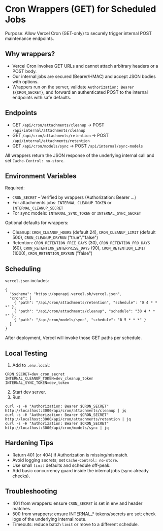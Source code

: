 # Cron Wrappers (GET) for Scheduled Jobs

Purpose: Allow Vercel Cron (GET-only) to securely trigger internal POST maintenance endpoints.

## Why wrappers?

- Vercel Cron invokes GET URLs and cannot attach arbitrary headers or a POST body.
- Our internal jobs are secured (Bearer/HMAC) and accept JSON bodies with options.
- Wrappers run on the server, validate `Authorization: Bearer ${CRON_SECRET}`, and forward an authenticated POST to the internal endpoints with safe defaults.

## Endpoints

- GET `/api/cron/attachments/cleanup` → POST `/api/internal/attachments/cleanup`
- GET `/api/cron/attachments/retention` → POST `/api/internal/attachments/retention`
- GET `/api/cron/models/sync` → POST `/api/internal/sync-models`

All wrappers return the JSON response of the underlying internal call and set `Cache-Control: no-store`.

## Environment Variables

Required:

- `CRON_SECRET` – Verified by wrappers (Authorization: Bearer ...)
- For attachments jobs: `INTERNAL_CLEANUP_TOKEN` or `INTERNAL_CLEANUP_SECRET`
- For sync models: `INTERNAL_SYNC_TOKEN` or `INTERNAL_SYNC_SECRET`

Optional defaults for wrappers:

- Cleanup: `CRON_CLEANUP_HOURS` (default 24), `CRON_CLEANUP_LIMIT` (default 500), `CRON_CLEANUP_DRYRUN` ("true"/"false")
- Retention: `CRON_RETENTION_FREE_DAYS` (30), `CRON_RETENTION_PRO_DAYS` (60), `CRON_RETENTION_ENTERPRISE_DAYS` (90), `CRON_RETENTION_LIMIT` (1000), `CRON_RETENTION_DRYRUN` ("false")

## Scheduling

`vercel.json` includes:

```
{
  "$schema": "https://openapi.vercel.sh/vercel.json",
  "crons": [
    { "path": "/api/cron/attachments/retention", "schedule": "0 4 * * *" },
    { "path": "/api/cron/attachments/cleanup", "schedule": "30 4 * * *" },
    { "path": "/api/cron/models/sync", "schedule": "0 5 * * *" }
  ]
}
```

After deployment, Vercel will invoke those GET paths per schedule.

## Local Testing

1. Add to `.env.local`:

```
CRON_SECRET=dev_cron_secret
INTERNAL_CLEANUP_TOKEN=dev_cleanup_token
INTERNAL_SYNC_TOKEN=dev_token
```

2. Start dev server.
3. Run:

```
curl -s -H "Authorization: Bearer $CRON_SECRET" http://localhost:3000/api/cron/attachments/cleanup | jq
curl -s -H "Authorization: Bearer $CRON_SECRET" http://localhost:3000/api/cron/attachments/retention | jq
curl -s -H "Authorization: Bearer $CRON_SECRET" http://localhost:3000/api/cron/models/sync | jq
```

## Hardening Tips

- Return 401 (or 404) if Authorization is missing/mismatch.
- Avoid logging secrets; set `Cache-Control: no-store`.
- Use small `limit` defaults and schedule off-peak.
- Add basic concurrency guard inside the internal jobs (sync already checks).

## Troubleshooting

- 401 from wrappers: ensure `CRON_SECRET` is set in env and header matches.
- 500 from wrappers: ensure INTERNAL\_\* tokens/secrets are set; check logs of the underlying internal route.
- Timeouts: reduce batch `limit` or move to a different schedule.
